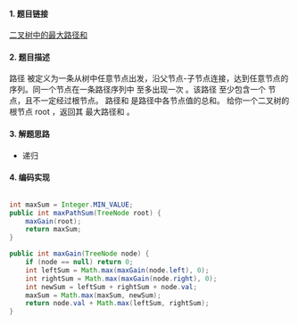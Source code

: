 

#### 1. 题目链接
[二叉树中的最大路径和](https://leetcode-cn.com/problems/binary-tree-maximum-path-sum/)

#### 2. 题目描述
路径 被定义为一条从树中任意节点出发，沿父节点-子节点连接，达到任意节点的序列。同一个节点在一条路径序列中 至多出现一次 。该路径 至少包含一个 节点，且不一定经过根节点。
路径和 是路径中各节点值的总和。
给你一个二叉树的根节点 root ，返回其 最大路径和 。

#### 3. 解题思路

* 递归

#### 4. 编码实现
``` java

int maxSum = Integer.MIN_VALUE;
public int maxPathSum(TreeNode root) {
    maxGain(root);
    return maxSum;
}

public int maxGain(TreeNode node) {
    if (node == null) return 0;
    int leftSum = Math.max(maxGain(node.left), 0);
    int rightSum = Math.max(maxGain(node.right), 0);
    int newSum = leftSum + rightSum + node.val;
    maxSum = Math.max(maxSum, newSum);
    return node.val + Math.max(leftSum, rightSum);
}
```
